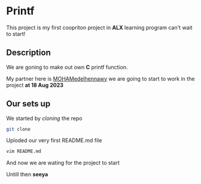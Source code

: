 # Printf
This project is my first coopriton project in **ALX** learning program can't wait to start!
## Description

We are goning to make out own **C** printf function.

My partner here is [MOHAMedelhennawy](https://github.com/MOHAMedelhennawy) we are going to start to work in the project **at 18 Aug 2023**

## Our sets up

We started by _cloning_ the repo

```bash
git clone
```
Uploded our very first README.md file
```bash
vim README.md
```
And now we are wating for the project to start

Untill then **seeya**
